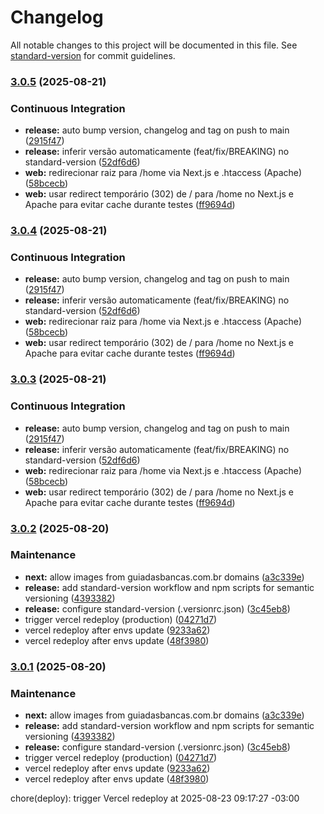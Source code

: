 # Changelog

All notable changes to this project will be documented in this file. See [standard-version](https://github.com/conventional-changelog/standard-version) for commit guidelines.

### [3.0.5](https://github.com/sidneysantossp/guiadasbancas/compare/v3.0.2...v3.0.5) (2025-08-21)


### Continuous Integration

* **release:** auto bump version, changelog and tag on push to main ([2915f47](https://github.com/sidneysantossp/guiadasbancas/commit/2915f47965c9f257a1c115d6757d099f5dbe4216))
* **release:** inferir versão automaticamente (feat/fix/BREAKING) no standard-version ([52df6d6](https://github.com/sidneysantossp/guiadasbancas/commit/52df6d66df1ee1ec25be9ccc1a4f50f2b68915b1))
* **web:** redirecionar raiz para /home via Next.js e .htaccess (Apache) ([58bcecb](https://github.com/sidneysantossp/guiadasbancas/commit/58bcecb6d652de1bb105df5a616086786bacbcc5))
* **web:** usar redirect temporário (302) de / para /home no Next.js e Apache para evitar cache durante testes ([ff9694d](https://github.com/sidneysantossp/guiadasbancas/commit/ff9694d1746224c51c699a2a8bcf28221aa29627))

### [3.0.4](https://github.com/sidneysantossp/guiadasbancas/compare/v3.0.2...v3.0.4) (2025-08-21)


### Continuous Integration

* **release:** auto bump version, changelog and tag on push to main ([2915f47](https://github.com/sidneysantossp/guiadasbancas/commit/2915f47965c9f257a1c115d6757d099f5dbe4216))
* **release:** inferir versão automaticamente (feat/fix/BREAKING) no standard-version ([52df6d6](https://github.com/sidneysantossp/guiadasbancas/commit/52df6d66df1ee1ec25be9ccc1a4f50f2b68915b1))
* **web:** redirecionar raiz para /home via Next.js e .htaccess (Apache) ([58bcecb](https://github.com/sidneysantossp/guiadasbancas/commit/58bcecb6d652de1bb105df5a616086786bacbcc5))
* **web:** usar redirect temporário (302) de / para /home no Next.js e Apache para evitar cache durante testes ([ff9694d](https://github.com/sidneysantossp/guiadasbancas/commit/ff9694d1746224c51c699a2a8bcf28221aa29627))

### [3.0.3](https://github.com/sidneysantossp/guiadasbancas/compare/v3.0.2...v3.0.3) (2025-08-21)


### Continuous Integration

* **release:** auto bump version, changelog and tag on push to main ([2915f47](https://github.com/sidneysantossp/guiadasbancas/commit/2915f47965c9f257a1c115d6757d099f5dbe4216))
* **release:** inferir versão automaticamente (feat/fix/BREAKING) no standard-version ([52df6d6](https://github.com/sidneysantossp/guiadasbancas/commit/52df6d66df1ee1ec25be9ccc1a4f50f2b68915b1))
* **web:** redirecionar raiz para /home via Next.js e .htaccess (Apache) ([58bcecb](https://github.com/sidneysantossp/guiadasbancas/commit/58bcecb6d652de1bb105df5a616086786bacbcc5))
* **web:** usar redirect temporário (302) de / para /home no Next.js e Apache para evitar cache durante testes ([ff9694d](https://github.com/sidneysantossp/guiadasbancas/commit/ff9694d1746224c51c699a2a8bcf28221aa29627))

### [3.0.2](https://github.com/sidneysantossp/guiadasbancas/compare/v0.1.0...v3.0.2) (2025-08-20)


### Maintenance

* **next:** allow images from guiadasbancas.com.br domains ([a3c339e](https://github.com/sidneysantossp/guiadasbancas/commit/a3c339e8e04c2a350d32e6eada18ab32ba94fa03))
* **release:** add standard-version workflow and npm scripts for semantic versioning ([4393382](https://github.com/sidneysantossp/guiadasbancas/commit/43933826283ac437167d0e9cabf6d88fa31c943b))
* **release:** configure standard-version (.versionrc.json) ([3c45eb8](https://github.com/sidneysantossp/guiadasbancas/commit/3c45eb8f8d1585114ddeb945841c42551ce2f0b5))
* trigger vercel redeploy (production) ([04271d7](https://github.com/sidneysantossp/guiadasbancas/commit/04271d7e491ac94596dec9c213f113d5b4fe4b04))
* vercel redeploy after envs update ([9233a62](https://github.com/sidneysantossp/guiadasbancas/commit/9233a623d9a327d209142abc7ac15d7f18e247de))
* vercel redeploy after envs update ([48f3980](https://github.com/sidneysantossp/guiadasbancas/commit/48f3980a1dafe7630b74d2eb3d2b6469ed46b7b0))

### [3.0.1](https://github.com/sidneysantossp/guiadasbancas/compare/v0.1.0...v3.0.1) (2025-08-20)


### Maintenance

* **next:** allow images from guiadasbancas.com.br domains ([a3c339e](https://github.com/sidneysantossp/guiadasbancas/commit/a3c339e8e04c2a350d32e6eada18ab32ba94fa03))
* **release:** add standard-version workflow and npm scripts for semantic versioning ([4393382](https://github.com/sidneysantossp/guiadasbancas/commit/43933826283ac437167d0e9cabf6d88fa31c943b))
* **release:** configure standard-version (.versionrc.json) ([3c45eb8](https://github.com/sidneysantossp/guiadasbancas/commit/3c45eb8f8d1585114ddeb945841c42551ce2f0b5))
* trigger vercel redeploy (production) ([04271d7](https://github.com/sidneysantossp/guiadasbancas/commit/04271d7e491ac94596dec9c213f113d5b4fe4b04))
* vercel redeploy after envs update ([9233a62](https://github.com/sidneysantossp/guiadasbancas/commit/9233a623d9a327d209142abc7ac15d7f18e247de))
* vercel redeploy after envs update ([48f3980](https://github.com/sidneysantossp/guiadasbancas/commit/48f3980a1dafe7630b74d2eb3d2b6469ed46b7b0))

chore(deploy): trigger Vercel redeploy at 2025-08-23 09:17:27 -03:00

